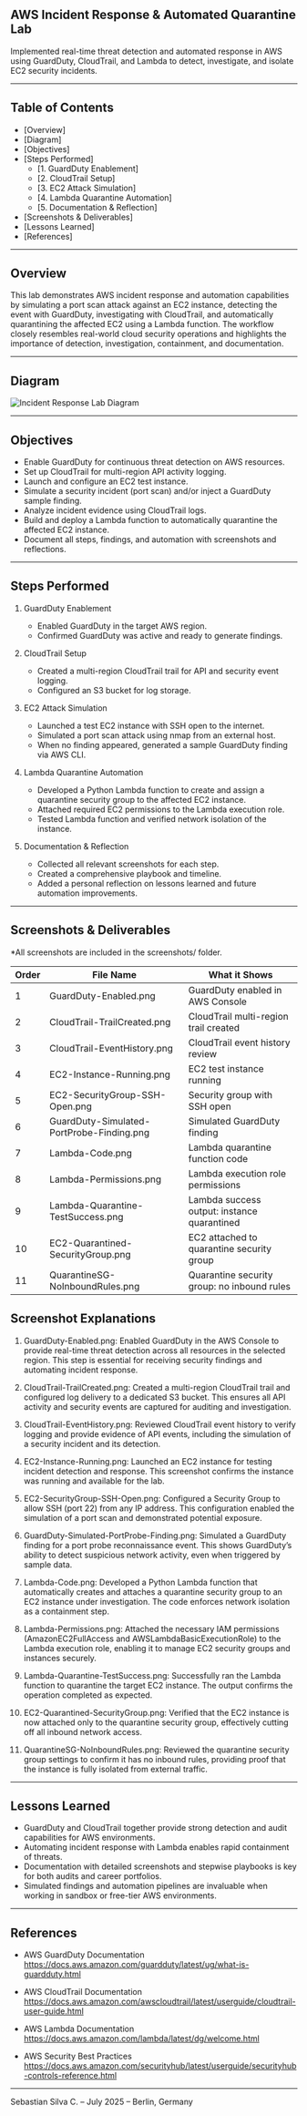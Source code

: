 ## AWS Incident Response & Automated Quarantine Lab

Implemented real-time threat detection and automated response in AWS using GuardDuty, CloudTrail, and Lambda to detect, investigate, and isolate EC2 security incidents.

---

## Table of Contents

- [Overview]
- [Diagram]
- [Objectives]
- [Steps Performed]
  - [1. GuardDuty Enablement]
  - [2. CloudTrail Setup]
  - [3. EC2 Attack Simulation]
  - [4. Lambda Quarantine Automation]
  - [5. Documentation & Reflection]
- [Screenshots & Deliverables]
- [Lessons Learned]
- [References]

--- 

## Overview

This lab demonstrates AWS incident response and automation capabilities by simulating a port scan attack against an EC2 instance, detecting the event with GuardDuty, investigating with CloudTrail, and automatically quarantining the affected EC2 using a Lambda function. The workflow closely resembles real-world cloud security operations and highlights the importance of detection, investigation, containment, and documentation.

---

## Diagram

![Incident Response Lab Diagram](Diagram.png)

---

## Objectives

- Enable GuardDuty for continuous threat detection on AWS resources.
- Set up CloudTrail for multi-region API activity logging.
- Launch and configure an EC2 test instance.
- Simulate a security incident (port scan) and/or inject a GuardDuty sample finding.
- Analyze incident evidence using CloudTrail logs.
- Build and deploy a Lambda function to automatically quarantine the affected EC2 instance.
- Document all steps, findings, and automation with screenshots and reflections.

---

## Steps Performed

1. GuardDuty Enablement
   - Enabled GuardDuty in the target AWS region.
   - Confirmed GuardDuty was active and ready to generate findings.

2. CloudTrail Setup
   - Created a multi-region CloudTrail trail for API and security event logging.
   - Configured an S3 bucket for log storage.

3. EC2 Attack Simulation
   - Launched a test EC2 instance with SSH open to the internet.
   - Simulated a port scan attack using nmap from an external host.
   - When no finding appeared, generated a sample GuardDuty finding via AWS CLI.

4. Lambda Quarantine Automation
   - Developed a Python Lambda function to create and assign a quarantine security group to the affected EC2 instance.
   - Attached required EC2 permissions to the Lambda execution role.
   - Tested Lambda function and verified network isolation of the instance.

5. Documentation & Reflection
   - Collected all relevant screenshots for each step.
   - Created a comprehensive playbook and timeline.
   - Added a personal reflection on lessons learned and future automation improvements.

---

## Screenshots & Deliverables

*All screenshots are included in the screenshots/ folder.

| Order | File Name                                 | What it Shows                                        |
|-------|-------------------------------------------|------------------------------------------------------|
| 1     | GuardDuty-Enabled.png                     | GuardDuty enabled in AWS Console                     |
| 2     | CloudTrail-TrailCreated.png               | CloudTrail multi-region trail created                |
| 3     | CloudTrail-EventHistory.png               | CloudTrail event history review                      |
| 4     | EC2-Instance-Running.png                  | EC2 test instance running                            |
| 5     | EC2-SecurityGroup-SSH-Open.png            | Security group with SSH open                         |
| 6     | GuardDuty-Simulated-PortProbe-Finding.png | Simulated GuardDuty finding                          |
| 7     | Lambda-Code.png                           | Lambda quarantine function code                      |
| 8     | Lambda-Permissions.png                    | Lambda execution role permissions                    |
| 9     | Lambda-Quarantine-TestSuccess.png         | Lambda success output: instance quarantined          |
| 10    | EC2-Quarantined-SecurityGroup.png         | EC2 attached to quarantine security group            |
| 11    | QuarantineSG-NoInboundRules.png           | Quarantine security group: no inbound rules          |

## Screenshot Explanations

1. GuardDuty-Enabled.png: Enabled GuardDuty in the AWS Console to provide real-time threat detection across all resources in the selected region. This step is essential for receiving security findings and automating incident response.

2. CloudTrail-TrailCreated.png: Created a multi-region CloudTrail trail and configured log delivery to a dedicated S3 bucket. This ensures all API activity and security events are captured for auditing and investigation.

3. CloudTrail-EventHistory.png: Reviewed CloudTrail event history to verify logging and provide evidence of API events, including the simulation of a security incident and its detection.

4. EC2-Instance-Running.png: Launched an EC2 instance for testing incident detection and response. This screenshot confirms the instance was running and available for the lab.

5. EC2-SecurityGroup-SSH-Open.png: Configured a Security Group to allow SSH (port 22) from any IP address. This configuration enabled the simulation of a port scan and demonstrated potential exposure.

6. GuardDuty-Simulated-PortProbe-Finding.png: Simulated a GuardDuty finding for a port probe reconnaissance event. This shows GuardDuty’s ability to detect suspicious network activity, even when triggered by sample data.

7. Lambda-Code.png: Developed a Python Lambda function that automatically creates and attaches a quarantine security group to an EC2 instance under investigation. The code enforces network isolation as a containment step.

8. Lambda-Permissions.png: Attached the necessary IAM permissions (AmazonEC2FullAccess and AWSLambdaBasicExecutionRole) to the Lambda execution role, enabling it to manage EC2 security groups and instances securely.

9. Lambda-Quarantine-TestSuccess.png: Successfully ran the Lambda function to quarantine the target EC2 instance. The output confirms the operation completed as expected.

10. EC2-Quarantined-SecurityGroup.png: Verified that the EC2 instance is now attached only to the quarantine security group, effectively cutting off all inbound network access.

11. QuarantineSG-NoInboundRules.png: Reviewed the quarantine security group settings to confirm it has no inbound rules, providing proof that the instance is fully isolated from external traffic.

---

## Lessons Learned

- GuardDuty and CloudTrail together provide strong detection and audit capabilities for AWS environments.
- Automating incident response with Lambda enables rapid containment of threats.
- Documentation with detailed screenshots and stepwise playbooks is key for both audits and career portfolios.
- Simulated findings and automation pipelines are invaluable when working in sandbox or free-tier AWS environments.

---

## References

- AWS GuardDuty Documentation
  https://docs.aws.amazon.com/guardduty/latest/ug/what-is-guardduty.html

- AWS CloudTrail Documentation
  https://docs.aws.amazon.com/awscloudtrail/latest/userguide/cloudtrail-user-guide.html

- AWS Lambda Documentation
  https://docs.aws.amazon.com/lambda/latest/dg/welcome.html

- AWS Security Best Practices
  https://docs.aws.amazon.com/securityhub/latest/userguide/securityhub-controls-reference.html

---

Sebastian Silva C. – July 2025 – Berlin, Germany
